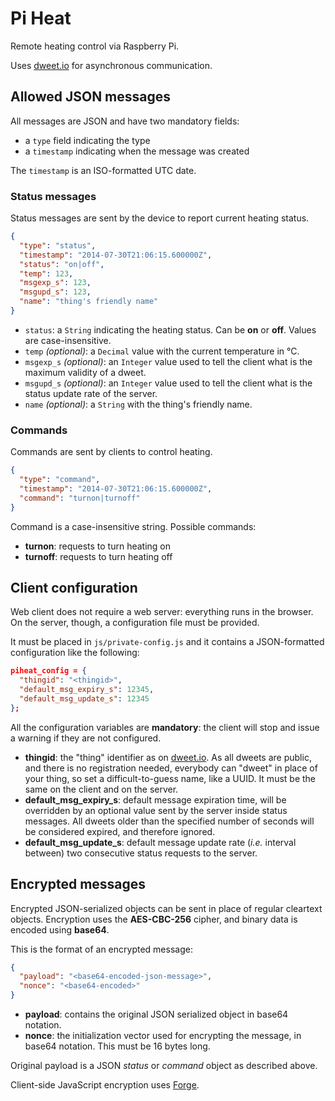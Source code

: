 Pi Heat
=======

Remote heating control via Raspberry Pi.

Uses [dweet.io](http://dweet.io/) for asynchronous communication.


Allowed JSON messages
---------------------

All messages are JSON and have two mandatory fields:

* a `type` field indicating the type
* a `timestamp` indicating when the message was created

The `timestamp` is an ISO-formatted UTC date.


### Status messages

Status messages are sent by the device to report current heating status.

```json
{
  "type": "status",
  "timestamp": "2014-07-30T21:06:15.600000Z",
  "status": "on|off",
  "temp": 123,
  "msgexp_s": 123,
  "msgupd_s": 123,
  "name": "thing's friendly name"
}
```

* `status`: a `String` indicating the heating status. Can be **on** or **off**.
  Values are case-insensitive.
* `temp` *(optional)*: a `Decimal` value with the current temperature in °C.
* `msgexp_s` *(optional)*: an `Integer` value used to tell the client what is
  the maximum validity of a dweet.
* `msgupd_s` *(optional)*: an `Integer` value used to tell the client what is
  the status update rate of the server.
* `name` *(optional)*: a `String` with the thing's friendly name.


### Commands

Commands are sent by clients to control heating.

```json
{
  "type": "command",
  "timestamp": "2014-07-30T21:06:15.600000Z",
  "command": "turnon|turnoff"
}
```

Command is a case-insensitive string. Possible commands:

* **turnon**: requests to turn heating on
* **turnoff**: requests to turn heating off


Client configuration
--------------------

Web client does not require a web server: everything runs in the browser. On the
server, though, a configuration file must be provided.

It must be placed in `js/private-config.js` and it contains a JSON-formatted
configuration like the following:

```json
piheat_config = {
  "thingid": "<thingid>",
  "default_msg_expiry_s": 12345,
  "default_msg_update_s": 12345
};
```

All the configuration variables are **mandatory**: the client will stop and
issue a warning if they are not configured.

* **thingid**: the "thing" identifier as on [dweet.io](http://dweet.io). As all
  dweets are public, and there is no registration needed, everybody can "dweet"
  in place of your thing, so set a difficult-to-guess name, like a UUID. It must
  be the same on the client and on the server.
* **default_msg_expiry_s**: default message expiration time, will be overridden
  by an optional value sent by the server inside status messages. All dweets
  older than the specified number of seconds will be considered expired, and
  therefore ignored.
* **default_msg_update_s**: default message update rate (*i.e.* interval
  between) two consecutive status requests to the server.


Encrypted messages
------------------

Encrypted JSON-serialized objects can be sent in place of regular cleartext
objects. Encryption uses the **AES-CBC-256** cipher, and binary data is encoded
using **base64**.

This is the format of an encrypted message:

```json
{
  "payload": "<base64-encoded-json-message>",
  "nonce": "<base64-encoded>"
}
```

* **payload**: contains the original JSON serialized object in base64 notation.
* **nonce**: the initialization vector used for encrypting the message, in
  base64 notation. This must be 16 bytes long.


Original payload is a JSON *status* or *command* object as described above.

Client-side JavaScript encryption uses
[Forge](https://github.com/digitalbazaar/forge).
